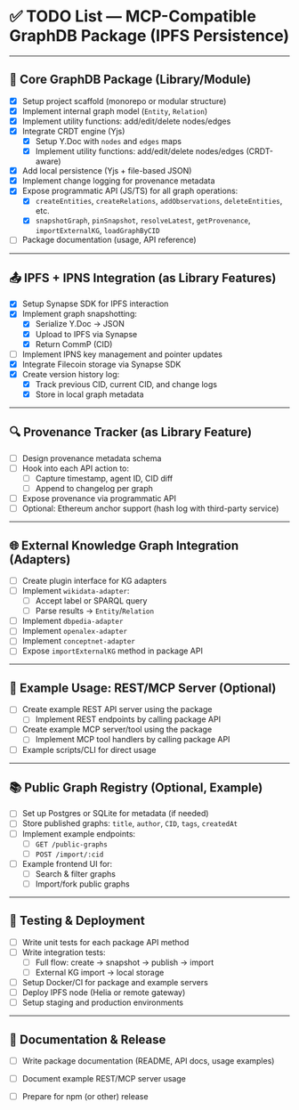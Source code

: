 # ✅ TODO List — MCP-Compatible GraphDB Package (IPFS Persistence)

---

## 🧠 Core GraphDB Package (Library/Module)

- [x] Setup project scaffold (monorepo or modular structure)
- [x] Implement internal graph model (`Entity`, `Relation`)
- [x] Implement utility functions: add/edit/delete nodes/edges
- [x] Integrate CRDT engine (Yjs)
  - [x] Setup Y.Doc with `nodes` and `edges` maps
  - [x] Implement utility functions: add/edit/delete nodes/edges (CRDT-aware)
- [x] Add local persistence (Yjs + file-based JSON)
- [x] Implement change logging for provenance metadata
- [x] Expose programmatic API (JS/TS) for all graph operations:
  - [x] `createEntities`, `createRelations`, `addObservations`, `deleteEntities`, etc.
  - [x] `snapshotGraph`, `pinSnapshot`, `resolveLatest`, `getProvenance`, `importExternalKG`, `loadGraphByCID`
- [ ] Package documentation (usage, API reference)

---

## 📤 IPFS + IPNS Integration (as Library Features)

- [x] Setup Synapse SDK for IPFS interaction
- [x] Implement graph snapshotting:
  - [x] Serialize Y.Doc → JSON
  - [x] Upload to IPFS via Synapse
  - [x] Return CommP (CID)
- [ ] Implement IPNS key management and pointer updates
- [x] Integrate Filecoin storage via Synapse SDK
- [x] Create version history log:
  - [x] Track previous CID, current CID, and change logs
  - [x] Store in local graph metadata

---

## 🔍 Provenance Tracker (as Library Feature)

- [ ] Design provenance metadata schema
- [ ] Hook into each API action to:
  - [ ] Capture timestamp, agent ID, CID diff
  - [ ] Append to changelog per graph
- [ ] Expose provenance via programmatic API
- [ ] Optional: Ethereum anchor support (hash log with third-party service)

---

## 🌐 External Knowledge Graph Integration (Adapters)

- [ ] Create plugin interface for KG adapters
- [ ] Implement `wikidata-adapter`:
  - [ ] Accept label or SPARQL query
  - [ ] Parse results → `Entity`/`Relation`
- [ ] Implement `dbpedia-adapter`
- [ ] Implement `openalex-adapter`
- [ ] Implement `conceptnet-adapter`
- [ ] Expose `importExternalKG` method in package API

---

## 🧩 Example Usage: REST/MCP Server (Optional)

- [ ] Create example REST API server using the package
  - [ ] Implement REST endpoints by calling package API
- [ ] Create example MCP server/tool using the package
  - [ ] Implement MCP tool handlers by calling package API
- [ ] Example scripts/CLI for direct usage

---

## 📚 Public Graph Registry (Optional, Example)

- [ ] Set up Postgres or SQLite for metadata (if needed)
- [ ] Store published graphs: `title`, `author`, `CID`, `tags`, `createdAt`
- [ ] Implement example endpoints:
  - [ ] `GET /public-graphs`
  - [ ] `POST /import/:cid`
- [ ] Example frontend UI for:
  - [ ] Search & filter graphs
  - [ ] Import/fork public graphs

---

## 🧪 Testing & Deployment

- [ ] Write unit tests for each package API method
- [ ] Write integration tests:
  - [ ] Full flow: create → snapshot → publish → import
  - [ ] External KG import → local storage
- [ ] Setup Docker/CI for package and example servers
- [ ] Deploy IPFS node (Helia or remote gateway)
- [ ] Setup staging and production environments

---

## 📖 Documentation & Release

- [ ] Write package documentation (README, API docs, usage examples)
- [ ] Document example REST/MCP server usage
- [ ] Prepare for npm (or other) release

